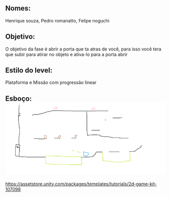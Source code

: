 ## Nomes:
Henrique souza, Pedro romanatto, Felipe noguchi
## Objetivo:
O objetivo da fase é abrir a porta que ta atras de você, para isso você tera que subir para atirar no objeto e ativa-lo para a porta abrir
## Estilo do level:
Plataforma e Missão com progressão linear
## Esboço:![alt text](image.png)


https://assetstore.unity.com/packages/templates/tutorials/2d-game-kit-107098
